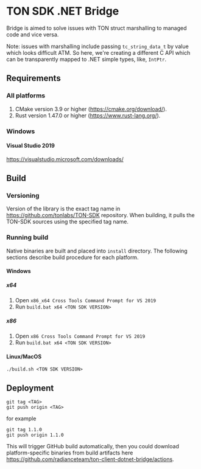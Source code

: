 ﻿# TON SDK .NET Bridge

Bridge is aimed to solve issues with TON struct marshalling to managed code and vice versa.

Note: issues with marshalling include passing `tc_string_data_t` by value which looks
difficult ATM. So here, we're creating a different C API which can be transparently
mapped to .NET simple types, like, `IntPtr`.

## Requirements

### All platforms

1. CMake version 3.9 or higher (https://cmake.org/download/).
2. Rust version 1.47.0 or higher (https://www.rust-lang.org/).

### Windows

#### Visual Studio 2019

https://visualstudio.microsoft.com/downloads/

## Build

### Versioning

Version of the library is the exact tag name in https://github.com/tonlabs/TON-SDK repository.
When building, it pulls the TON-SDK sources using the specified tag name.

### Running build

Native binaries are built and placed into `install` directory. 
The following sections describe build procedure for each platform.

#### Windows

##### x64

1. Open `x86_x64 Cross Tools Command Prompt for VS 2019`
2. Run `build.bat x64 <TON SDK VERSION>`

##### x86

1. Open `x86 Cross Tools Command Prompt for VS 2019`
2. Run `build.bat x64 <TON SDK VERSION>`

#### Linux/MacOS

```
./build.sh <TON SDK VERSION>
```

## Deployment

```
git tag <TAG>
git push origin <TAG>
```

for example

```
git tag 1.1.0
git push origin 1.1.0
```

This will trigger GitHub build automatically, then you could download platform-specific 
binaries from build artifacts here https://github.com/radianceteam/ton-client-dotnet-bridge/actions.
